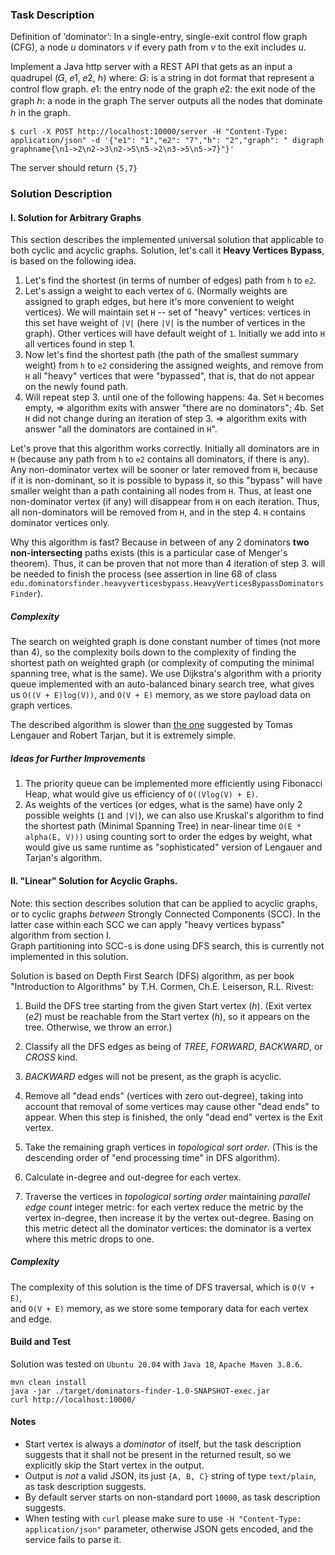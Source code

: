 ### Task Description

Definition of ‘dominator’: In a single-entry, single-exit
control flow graph (CFG), a node _u_ dominators _v_ if every path
from _v_ to the exit includes _u_.

Implement a Java http server with a REST API that gets as an
input a quadrupel (𝐺, 𝑒1, 𝑒2, ℎ) where:
𝐺: is a string in dot format that represent a control flow
graph.
𝑒1: the entry node of the graph
𝑒2: the exit node of the graph
ℎ: a node in the graph
The server outputs all the nodes that dominate ℎ in the
graph.

    $ curl -X POST http://localhost:10000/server -H "Content-Type: application/json" -d '{"e1": "1","e2": "7","h": "2","graph": " digraph graphname{\n1->2\n2->3\n2->5\n5->2\n3->5\n5->7}"}'

The server should return `{5,7}`


### Solution Description

#### I. Solution for Arbitrary Graphs 

This section describes the implemented universal solution that applicable to both cyclic and acyclic graphs. 
Solution, let's call it **Heavy Vertices Bypass**, is based on the following idea.

1) Let's find the shortest (in terms of number of edges) path from `h` to `e2`.  
2) Let's assign a weight to each vertex of `G`. (Normally weights are assigned to graph edges, but here it's
   more convenient to weight vertices). We will maintain set `H` -- set of "heavy" vertices: vertices in 
   this set have weight of `|V|` (here `|V|` is the number of vertices in the graph). Other vertices will have 
   default weight of `1`. Initially we add into `H` all vertices found in step 1.     
3) Now let's find the shortest path (the path of the smallest summary weight) from `h` to `e2` considering the assigned weights, 
   and remove from `H` all "heavy" vertices that were "bypassed", that is, that do not appear on the newly found path.
4) Will repeat step 3. until one of the following happens: 
    4a. Set `H` becomes empty, => algorithm exits with answer "there are no dominators";
    4b. Set `H` did not change during an iteration of step 3. => algorithm exits with answer "all the dominators are 
      contained in `H`".

Let's prove that this algorithm works correctly.
Initially all dominators are in `H` (because any path from `h` to `e2` contains all dominators, if there is any). 
Any non-dominator vertex will be sooner or later removed from `H`, because if it is non-dominant, so it is possible 
to bypass it, so this "bypass" will have smaller weight than a path containing all nodes from `H`. Thus, 
at least one non-dominator vertex (if any) will disappear from `H` on each iteration. Thus, all non-dominators 
will be removed from `H`, and in the step 4. `H` contains dominator vertices only. 

Why this algorithm is fast? Because in between of any 2 dominators **two non-intersecting** paths exists (this 
is a particular case of Menger's theorem). Thus, it can be proven that not more than 4 iteration of step 3. will be needed
to finish the process (see assertion in line 68 of class `edu.dominatorsfinder.heavyverticesbypass.HeavyVerticesBypassDominatorsFinder`).

##### Complexity

The search on weighted graph is done constant number of times (not more than 4), so the complexity boils down to 
the complexity of finding the shortest path on weighted graph (or complexity of computing the minimal spanning tree, 
what is the same). We use Dijkstra's algorithm with a priority queue 
implemented with an auto-balanced binary search tree, what gives us `O((V + E)log(V))`, and `O(V + E)` memory, 
as we store payload data on graph vertices.  

The described algorithm is slower than [the one](https://www.cs.princeton.edu/courses/archive/spr03/cs423/download/dominators.pdf)
suggested by Tomas Lengauer and Robert Tarjan, but it is extremely simple.

##### Ideas for Further Improvements 

1) The priority queue can be implemented more efficiently using Fibonacci Heap,
what would give us efficiency of `O((Vlog(V) + E)`. 
2) As weights of the vertices (or edges, what is the same) have only 2 possible weights (`1` and `|V|`),
we can also use Kruskal's algorithm to find the shortest path (Minimal Spanning Tree) in near-linear time `O(E * alpha(E, V)))` using 
counting sort to order the edges by weight, what would give us same runtime as "sophisticated" version of Lengauer and Tarjan's algorithm.  


#### II. "Linear" Solution for Acyclic Graphs.  

Note: 
this section describes solution that can be applied to acyclic graphs, or to cyclic graphs *between* Strongly 
Connected Components (SCC). In the latter case within each SCC we can apply "heavy vertices bypass" algorithm from section I.   
Graph partitioning into SCC-s is done using DFS search, this is currently not implemented in this solution.  

Solution is based on Depth First Search (DFS) algorithm, as per book
"Introduction to Algorithms" by T.H. Cormen, Ch.E. Leiserson, R.L. Rivest:
1) Build the DFS tree starting from the given Start vertex (_h_). (Exit vertex (_e2_) must
   be reachable from the Start vertex (_h_), so it appears on the tree. Otherwise, we throw an error.)

2) Classify all the DFS edges as being of _TREE_, _FORWARD_, _BACKWARD_, or _CROSS_ kind.

3) _BACKWARD_ edges will not be present, as the graph is acyclic. 

5) Remove all "dead ends" (vertices with zero out-degree), taking into account that removal
   of some vertices may cause other "dead ends" to appear. When this step is finished, the only "dead end" vertex
   is the Exit vertex.

6) Take the remaining graph vertices in _topological sort order_.
   (This is the descending order of "end processing time" in DFS algorithm).

7) Calculate in-degree and out-degree for each vertex.

8) Traverse the vertices in _topological sorting order_ maintaining _parallel edge count_ integer metric:
   for each vertex reduce the metric by the vertex in-degree, then increase it by the vertex out-degree.
   Basing on this metric detect all the dominator vertices: the dominator is a vertex where this metric drops to one.

##### Complexity

The complexity of this solution is the time of DFS traversal, which is `O(V + E)`,  
and `O(V + E)` memory, as we store some temporary data for each vertex and edge.      

#### Build and Test

Solution was tested on `Ubuntu 20.04` with `Java 18`, `Apache Maven 3.8.6`.   

    mvn clean install
    java -jar ./target/dominators-finder-1.0-SNAPSHOT-exec.jar
    curl http://localhost:10000/

#### Notes

- Start vertex is always a _dominator_ of itself, but the task description suggests that it shall not be
 present in the returned result, so we explicitly skip the Start vertex in the output.
- Output is *not* a valid JSON, its just `{A, B, C}` string of type `text/plain`, as task description suggests.
- By default server starts on non-standard port `10000`, as task description suggests.
- When testing with `curl` please make sure to use `-H "Content-Type: application/json"` parameter, otherwise JSON gets encoded,
 and the service fails to parse it.

